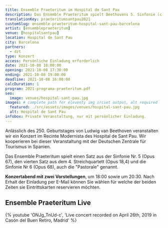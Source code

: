 ```yaml
---
title: Ensemble Praeteritum im Hospital de Sant Pau
description: Das Ensemble Praeteritum spielt Beethovens 5. Sinfonie (c-Moll, Opus 67) und die  Sinfonie Nr. 6 F-Dur op. 68 (Pastorale) im alten Gebäudekomplex des Hospital de Sant Pau.
translationKey: praeteritumsantpau2021
customSlug: ensemble-praeteritum-hospital-sant-pau-barcelona
artist: [ensemblepraeteritum]
venue: [hospitalsantpau]
location: Hospital de Sant Pau
city: Barcelona
partners:
  - dzt
type: Konzert
access: Persönliche Einladung erforderlich
date: 2021-10-08 18:00:00
opening: 2021-10-08 17:30:00
ending: 2021-10-08 19:00:00
deadline: 2021-10-08 16:00:00
calcDuration: 1
program: 2021-programa-praeteritum.pdf
seo:
  image: venues/hospital-sant-pau.jpg
images: # complete path for eleventy img srcset output, alt required
  featured: ./src/assets/images/venues/hospital-sant-pau.jpg
  alt: Hospital de Sant Pau
infobox: Private Veranstaltung, nur mit persönlicher Einladung.
---
```


Anlässlich des 250. Geburtstages von Ludwig van Beethoven veranstalten wir ein Konzert im Recinte Modernista des Hospital de Sant Pau.
Wir kooperieren bei dieser Veranstaltung mit der Deutschen Zentrale für Tourismus in Spanien.

Das Ensemble Praeteritum spielt einen Satz aus der Sinfonie Nr. 5 (Opus 67), den vierten Satz aus dem 4. Streichquartett (Opus 18,4) und die Sinfonie Nr 6 (Opus 68), auch die "Pastorale" genannt.

**Konzertabend mit zwei Vorstellungen**, um 18:00 sowie um 20:30. Nach Erhalt der Einladung per E-Mail können Sie wählen für welche der beiden Zeiten sie Eintrittskarten reservieren möchten.

## Ensemble Praeteritum Live

{% youtube 'ONJg_TnUd-c', 'Live concert recorded on April 26th, 2019 in Casón del Buen Retiro, Madrid' %}
